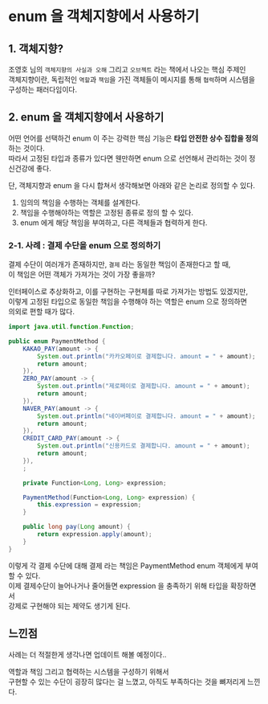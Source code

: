 # enum 을 객체지향에서 사용하기

## 1. 객체지향?

조영호 님의 `객체지향의 사실과 오해` 그리고 `오브젝트` 라는 책에서 나오는 핵심 주제인   
객체지향이란, 독립적인 `역할`과 `책임`을 가진 객체들이 메시지를 통해 `협력`하며 시스템을 구성하는 패러다임이다.  

## 2. enum 을 객체지향에서 사용하기

어떤 언어를 선택하건 enum 이 주는 강력한 핵심 기능은 **타입 안전한 상수 집합을 정의**하는 것이다.  
따라서 고정된 타입과 종류가 있다면 웬만하면 enum 으로 선언해서 관리하는 것이 정신건강에 좋다.  
  
단, 객체지향과 enum 을 다시 합쳐서 생각해보면 아래와 같은 논리로 정의할 수 있다.  
  
1. 임의의 책임을 수행하는 객체를 설계한다. 
2. 책임을 수행해야하는 역할은 고정된 종류로 정의 할 수 있다.
3. enum 에게 해당 책임을 부여하고, 다른 객체들과 협력하게 한다.
  
### 2-1. 사례 : 결제 수단을 enum 으로 정의하기

결제 수단이 여러개가 존재하지만, `결제` 라는 동일한 책임이 존재한다고 할 때,   
이 책임은 어떤 객체가 가져가는 것이 가장 좋을까?  
  
인터페이스로 추상화하고, 이를 구현하는 구현체를 따로 가져가는 방법도 있겠지만,  
이렇게 고정된 타입으로 동일한 책임을 수행해야 하는 역할은 enum 으로 정의하면  
의외로 편할 때가 많다.

```Java
import java.util.function.Function;

public enum PaymentMethod {
    KAKAO_PAY(amount -> {
        System.out.println("카카오페이로 결제합니다. amount = " + amount);
        return amount;
    }),
    ZERO_PAY(amount -> {
        System.out.println("제로페이로 결제합니다. amount = " + amount);
        return amount;
    }),
    NAVER_PAY(amount -> {
        System.out.println("네이버페이로 결제합니다. amount = " + amount);
        return amount;
    }),
    CREDIT_CARD_PAY(amount -> {
        System.out.println("신용카드로 결제합니다. amount = " + amount);
        return amount;
    }),
    ;

    private Function<Long, Long> expression;

    PaymentMethod(Function<Long, Long> expression) {
        this.expression = expression;
    }

    public long pay(Long amount) {
        return expression.apply(amount);
    }
}
```

이렇게 각 결제 수단에 대해 결제 라는 책임은 PaymentMethod enum 객체에게 부여할 수 있다.  
이제 결제수단이 늘어나거나 줄어들면 expression 을 충족하기 위해 타입을 확장하면서  
강제로 구현해야 되는 제약도 생기게 된다.  

## 느낀점
사례는 더 적절한게 생각나면 업데이트 해볼 예정이다..  
  
역할과 책임 그리고 협력하는 시스템을 구성하기 위해서  
구현할 수 있는 수단이 굉장히 많다는 걸 느꼈고, 아직도 부족하다는 것을 뼈저리게 느낀다.  
